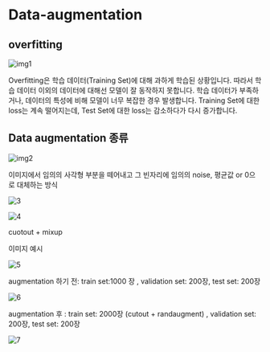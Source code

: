 # Data-augmentation
## overfitting
![img1](https://user-images.githubusercontent.com/97939479/167332770-dcaf7f35-aa56-4422-92e9-f051e3732e27.jpg)

Overfitting은 학습 데이터(Training Set)에 대해 과하게 학습된 상황입니다. 따라서 학습 데이터 이외의 데이터에 대해선 모델이 잘 동작하지 못합니다. 학습 데이터가 부족하거나, 데이터의 특성에 비해 모델이 너무 복잡한 경우 발생합니다. Training Set에 대한 loss는 계속 떨어지는데, Test Set에 대한 loss는 감소하다가 다시 증가합니다.


## Data augmentation 종류
![img2](https://user-images.githubusercontent.com/97939479/167333135-d1a63d82-2c83-4263-b345-cc6676a3f65e.jpg)

이미지에서 임의의 사각형 부분을 떼어내고 그 빈자리에 임의의 noise, 평균값 or 0으로 대체하는 방식

![3](https://user-images.githubusercontent.com/97939479/167333254-7d152438-531a-4764-b30e-1845a93b0eb7.jpg)


![4](https://user-images.githubusercontent.com/97939479/167333289-7bf45aeb-7b91-46e4-8004-09c7359fcc99.jpg)

cuotout + mixup



이미지 예시


![5](https://user-images.githubusercontent.com/97939479/167333759-ea7098ae-e5c1-49f1-9917-eb07e0acf0fe.jpg)


augmentation 하기 전: train set:1000 장 , validation set: 200장, test set:  200장 

![6](https://user-images.githubusercontent.com/97939479/167334948-7da336dd-5d16-4bb7-a507-ad315f8250ea.jpg)

augmentation 후 : train set: 2000장 (cutout + randaugment) ,  validation set: 200장, test set:  200장 

![7](https://user-images.githubusercontent.com/97939479/167335505-5aac94f0-fab2-4430-bab9-6efb65fb9b26.jpg)

